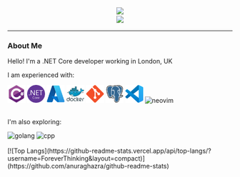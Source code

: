 <div id="header" align="center">
  <img src="https://media.giphy.com/media/cyBjN2W4SQGFT4SscZ/giphy.gif" width="100"/>

  <div id="badges" align="centre">
    <a href="https://www.linkedin.com/in/dixon-mark/">
      <img src="https://img.shields.io/badge/LinkedIn-blue?logo=linkedin" />
    </a>
  </div>
</div>

---

### About Me

Hello! I'm a .NET Core developer working in London, UK

I am experienced with:
<div>
  <img src="https://github.com/devicons/devicon/blob/master/icons/csharp/csharp-original.svg" title="c-sharp" alt="c-sharp" width="40" height="40" />
  <img src="https://github.com/devicons/devicon/blob/master/icons/dotnetcore/dotnetcore-original.svg" title="dotnet" alt="dotnet" width="40" height="40" />
  <img src="https://github.com/devicons/devicon/blob/master/icons/azure/azure-original.svg" title="azure" alt="azure" width="40" height="40" />
  <img src="https://github.com/devicons/devicon/blob/master/icons/docker/docker-original-wordmark.svg" title="docker" alt="docker" width="40" height="40" />
  <img src="https://github.com/devicons/devicon/blob/master/icons/git/git-original.svg" title="git" alt="git" width="40" height="40" />
  <img src="https://github.com/devicons/devicon/blob/master/icons/postgresql/postgresql-original.svg" title="postgres" alt="postgres" width="40" height="40" />
  <img src="https://github.com/devicons/devicon/blob/master/icons/vscode/vscode-original.svg" title="vs-code" alt="vs-code" width="40" height="40" />
  <img src="https://upload.wikimedia.org/wikipedia/commons/3/3a/Neovim-mark.svg" title="neovim" alt="neovim" width="40" height="40" />
</div>

<br />

I'm also exploring:
<div>
  <img src="https://miro.medium.com/v2/resize:fit:400/1*Rgcubeti6JDVTwMPhcqBCQ.png" title="golang" alt="golang" width="40" height="40" />
  <img src="https://upload.wikimedia.org/wikipedia/commons/3/32/C%2B%2B_logo.png" title="cpp" alt="cpp" width="36" height="40" />
</div>

<br />
[![Top Langs](https://github-readme-stats.vercel.app/api/top-langs/?username=ForeverThinking&layout=compact)](https://github.com/anuraghazra/github-readme-stats)

<!--
**ForeverThinking/ForeverThinking** is a ✨ _special_ ✨ repository because its `README.md` (this file) appears on your GitHub profile.

Here are some ideas to get you started:

- 🔭 I’m currently working on ...
- 🌱 I’m currently learning ...
- 👯 I’m looking to collaborate on ...
- 🤔 I’m looking for help with ...
- 💬 Ask me about ...
- 📫 How to reach me: ...
- 😄 Pronouns: ...
- ⚡ Fun fact: ...
-->
